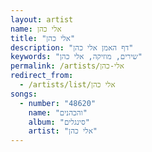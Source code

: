 ```yaml
---
layout: artist
name: אלי כהן
title: "אלי כהן"
description: "דף האמן אלי כהן"
keywords: "שירים, מוזיקה, אלי כהן"
permalink: /artists/אלי-כהן
redirect_from:
  - /artists/list/אלי כהן
songs:
  - number: "48620"
    name: "והכהנים"
    album: "סינגלים"
    artist: "אלי כהן"
---
```

